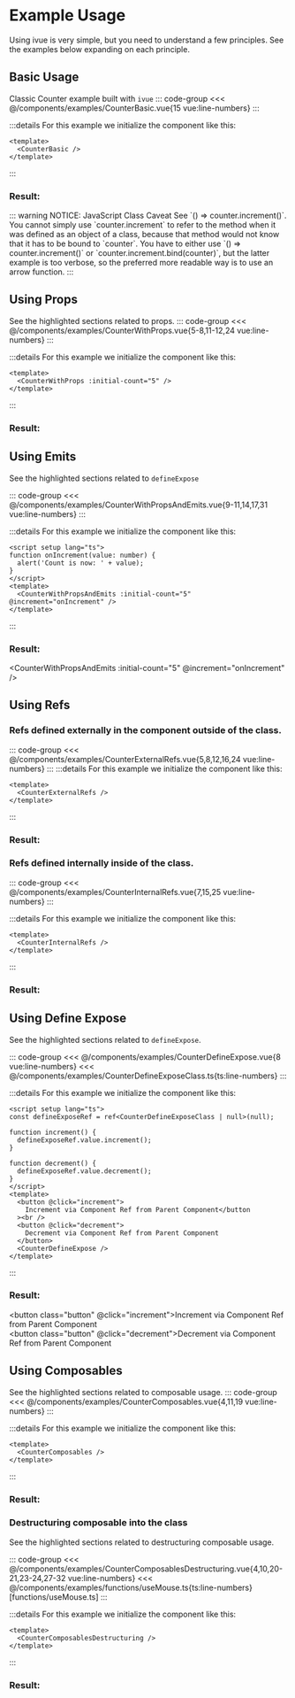 <style>
  .button { 
    padding: 5px 10px; 
    border-color: var(--vp-custom-block-details-border);
    color: var(--vp-custom-block-details-text);
    background-color: var(--vp-custom-block-details-bg);
    border-radius: 5px;  
    margin-bottom: 2px;
    transition: 0.5s;
  }
  .button:hover { 
    opacity: 0.8;
  }
  .button:active { 
    opacity:0.9;
  }
</style>
<script lang="ts" setup>
import { ref } from 'vue';

import CounterBasic from '../components/examples/CounterBasic.vue'
import CounterWithProps from '../components/examples/CounterWithProps.vue'
import CounterWithPropsAndEmits from '../components/examples/CounterWithPropsAndEmits.vue'
import CounterDefineExpose from '../components/examples/CounterDefineExpose.vue'
import CounterDefineExposeClass from '../components/examples/CounterDefineExposeClass'
import CounterExternalRefs from '../components/examples/CounterExternalRefs.vue'
import CounterInternalRefs from '../components/examples/CounterInternalRefs.vue'
import CounterComposables from '../components/examples/CounterComposables.vue'
import CounterComposablesDestructuring from '../components/examples/CounterComposablesDestructuring.vue'

// <For CounterWithPropsAndEmits example start>
function onIncrement(value: number) {
  alert('Count is now: ' + value);
}
// </For CounterWithPropsAndEmits example end>

// <For CounterDefineExpose example start>
const defineExposeRef = ref<CounterDefineExposeClass | null>(null);

function increment() {
  defineExposeRef.value.increment();
}

function decrement() {
  defineExposeRef.value.decrement();
}
// </For CounterDefineExpose example end>

</script>

# Example Usage

Using ivue is very simple, but you need to understand a few principles. See the examples below expanding on each principle.

## Basic Usage

Classic Counter example built with `ivue`
::: code-group
<<< @/components/examples/CounterBasic.vue{15 vue:line-numbers}
:::

:::details For this example we initialize the component like this:
```vue
<template>
  <CounterBasic />
</template>
```
:::

### Result:

<CounterBasic />
::: warning NOTICE: JavaScript Class Caveat
 See `() => counter.increment()`. You cannot simply use `counter.increment` to refer to the method when it was defined as an object of a class, because that method would not know that it has to be bound to `counter`. You have to either use `() => counter.increment()` or `counter.increment.bind(counter)`, but the latter example is too verbose, so the preferred more readable way is to use an arrow function.
:::

## Using Props

See the highlighted sections related to props.
::: code-group
<<< @/components/examples/CounterWithProps.vue{5-8,11-12,24 vue:line-numbers}
:::

:::details For this example we initialize the component like this:
```vue
<template>
  <CounterWithProps :initial-count="5" />
</template>
```
:::

### Result:

<CounterWithProps :initial-count="5" />

## Using Emits

See the highlighted sections related to `defineExpose`

::: code-group
<<< @/components/examples/CounterWithPropsAndEmits.vue{9-11,14,17,31 vue:line-numbers}
:::

:::details For this example we initialize the component like this:
```vue
<script setup lang="ts">
function onIncrement(value: number) {
  alert('Count is now: ' + value);
}
</script>
<template>
  <CounterWithPropsAndEmits :initial-count="5" @increment="onIncrement" />
</template>
```
:::

### Result:

<CounterWithPropsAndEmits :initial-count="5" @increment="onIncrement" />

## Using Refs

### Refs defined externally in the component outside of the class.

::: code-group
<<< @/components/examples/CounterExternalRefs.vue{5,8,12,16,24 vue:line-numbers}
:::
:::details For this example we initialize the component like this:

```vue
<template>
  <CounterExternalRefs />
</template>
```

:::

### Result:

<CounterExternalRefs />

### Refs defined internally inside of the class.

::: code-group
<<< @/components/examples/CounterInternalRefs.vue{7,15,25 vue:line-numbers}
:::

:::details For this example we initialize the component like this:

```vue
<template>
  <CounterInternalRefs />
</template>
```
:::

### Result:

<CounterInternalRefs />

## Using Define Expose

See the highlighted sections related to `defineExpose`.

::: code-group
<<< @/components/examples/CounterDefineExpose.vue{8 vue:line-numbers}
<<< @/components/examples/CounterDefineExposeClass.ts{ts:line-numbers}
:::

:::details For this example we initialize the component like this:
```vue
<script setup lang="ts">
const defineExposeRef = ref<CounterDefineExposeClass | null>(null);

function increment() {
  defineExposeRef.value.increment();
}

function decrement() {
  defineExposeRef.value.decrement();
}
</script>
<template>
  <button @click="increment">
    Increment via Component Ref from Parent Component</button
  ><br />
  <button @click="decrement">
    Decrement via Component Ref from Parent Component
  </button>
  <CounterDefineExpose />
</template>
```
:::

### Result:

<button class="button" @click="increment">Increment via Component Ref from Parent Component</button><br />
<button class="button" @click="decrement">Decrement via Component Ref from Parent Component</button>
<CounterDefineExpose ref="defineExposeRef" />

## Using Composables

See the highlighted sections related to composable usage.
::: code-group
<<< @/components/examples/CounterComposables.vue{4,11,19 vue:line-numbers}
:::

:::details For this example we initialize the component like this:
```vue
<template>
  <CounterComposables />
</template>
```
:::

### Result:
<CounterComposables />

### Destructuring composable into the class
See the highlighted sections related to destructuring composable usage.

::: code-group
<<< @/components/examples/CounterComposablesDestructuring.vue{4,10,20-21,23-24,27-32 vue:line-numbers}
<<< @/components/examples/functions/useMouse.ts{ts:line-numbers} [functions/useMouse.ts]
:::

:::details For this example we initialize the component like this:
```vue
<template>
  <CounterComposablesDestructuring />
</template>
```
:::

### Result:
<CounterComposablesDestructuring />
